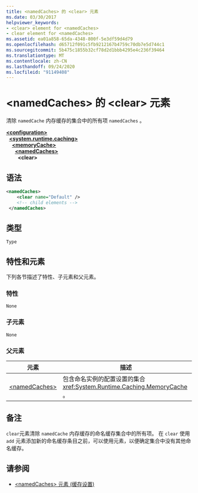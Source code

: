 ```yaml
---
title: <namedCaches> 的 <clear> 元素
ms.date: 03/30/2017
helpviewer_keywords:
- <clear> element for <namedCaches>
- clear element for <namedCaches>
ms.assetid: ea01a858-65da-4348-800f-5e3df59d4d79
ms.openlocfilehash: d65712f091c5fb9212167b4759c70db7e5d744c1
ms.sourcegitcommit: 5b475c1855b32cf78d2d1bbb4295e4c236f39464
ms.translationtype: MT
ms.contentlocale: zh-CN
ms.lasthandoff: 09/24/2020
ms.locfileid: "91149408"
---
```

# <a name="clear-element-for-namedcaches"></a>\<namedCaches> 的 \<clear> 元素

清除 `namedCache` 内存缓存的集合中的所有项 `namedCaches` 。  
  
[**\<configuration>**](../configuration-element.md)\
&nbsp;&nbsp;[**\<system.runtime.caching>**](system-runtime-caching-element-cache-settings.md)\
&nbsp;&nbsp;&nbsp;&nbsp;[**\<memoryCache>**](memorycache-element-cache-settings.md)\
&nbsp;&nbsp;&nbsp;&nbsp;&nbsp;&nbsp;[**\<namedCaches>**](namedcaches-element-cache-settings.md)\
&nbsp;&nbsp;&nbsp;&nbsp;&nbsp;&nbsp;&nbsp;&nbsp;**\<clear>**  
  
## <a name="syntax"></a>语法  
  
```xml  
<namedCaches>  
    <clear name="Default" />  
    <!-- child elements -->  
 </namedCaches>  
```  
  
## <a name="type"></a>类型  

 `Type`  
  
## <a name="attributes-and-elements"></a>特性和元素  

 下列各节描述了特性、子元素和父元素。  
  
### <a name="attributes"></a>特性  

 `None`  
  
### <a name="child-elements"></a>子元素  

 `None`  
  
### <a name="parent-elements"></a>父元素  
  
|元素|描述|  
|-------------|-----------------|  
|[\<namedCaches>](namedcaches-element-cache-settings.md)|包含命名实例的配置设置的集合 <xref:System.Runtime.Caching.MemoryCache> 。|  
  
## <a name="remarks"></a>备注  

 `clear`元素清除 `namedCache` 内存缓存的命名缓存集合中的所有项。 在 `clear` 使用 `add` 元素添加新的命名缓存条目之前，可以使用元素，以便确定集合中没有其他命名缓存。  
  
## <a name="see-also"></a>请参阅

- [\<namedCaches> 元素 (缓存设置) ](namedcaches-element-cache-settings.md)
